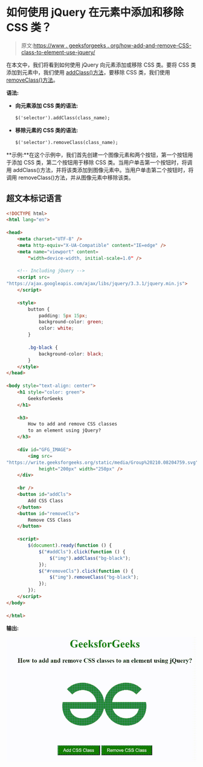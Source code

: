 # 如何使用 jQuery 在元素中添加和移除 CSS 类？

> 原文:[https://www . geeksforgeeks . org/how-add-and-remove-CSS-class-to-element-use-jquery/](https://www.geeksforgeeks.org/how-to-add-and-remove-css-classes-to-an-element-using-jquery/)

在本文中，我们将看到如何使用 jQuery 向元素添加或移除 CSS 类。要将 CSS 类添加到元素中，我们使用 [addClass()方法](https://www.geeksforgeeks.org/jquery-addclass-with-examples/)，要移除 CSS 类，我们使用 [removeClass()方法](https://www.geeksforgeeks.org/jquery-removeclass-with-examples/)。

**语法:**

*   **向元素添加 CSS 类的语法:**

    ```html
    $('selector').addClass(class_name);
    ```

*   **移除元素的 CSS 类的语法:**

    ```html
    $('selector').removeClass(class_name);
    ```

**示例:**在这个示例中，我们首先创建一个图像元素和两个按钮，第一个按钮用于添加 CSS 类，第二个按钮用于移除 CSS 类。当用户单击第一个按钮时，将调用 addClass()方法，并将该类添加到图像元素中。当用户单击第二个按钮时，将调用 removeClass()方法，并从图像元素中移除该类。

## 超文本标记语言

```html
<!DOCTYPE html>
<html lang="en">

<head>
    <meta charset="UTF-8" />
    <meta http-equiv="X-UA-Compatible" content="IE=edge" />
    <meta name="viewport" content=
        "width=device-width, initial-scale=1.0" />

    <!-- Including jQuery -->
    <script src=
"https://ajax.googleapis.com/ajax/libs/jquery/3.3.1/jquery.min.js">
    </script>

    <style>
        button {
            padding: 5px 15px;
            background-color: green;
            color: white;
        }

        .bg-black {
            background-color: black;
        }
    </style>
</head>

<body style="text-align: center">
    <h1 style="color: green">
        GeeksforGeeks
    </h1>

    <h3>
        How to add and remove CSS classes
        to an element using jQuery?
    </h3>

    <div id="GFG_IMAGE">
        <img src=
"https://write.geeksforgeeks.org/static/media/Group%20210.08204759.svg"
            height="200px" width="250px" />
    </div>

    <br />
    <button id="addCls">
        Add CSS Class
    </button>
    <button id="removeCls">
        Remove CSS Class
    </button>

    <script>
        $(document).ready(function () {
            $("#addCls").click(function () {
                $("img").addClass("bg-black");
            });
            $("#removeCls").click(function () {
                $("img").removeClass("bg-black");
            });
        });
    </script>
</body>

</html>
```

**输出:**

![](img/ee24c61085252325ec19f9c526516a8b.png)